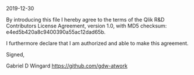 2019-12-30

By introducing this file I hereby agree to the terms of the Qlik R&D Contributors License Agreement, version 1.0, with MD5 checksum: e4ed5b420a8c9400390a55ac12dad65b.

I furthermore declare that I am authorized and able to make this agreement.

Signed,

Gabriel D Wingard
https://github.com/gdw-atwork
